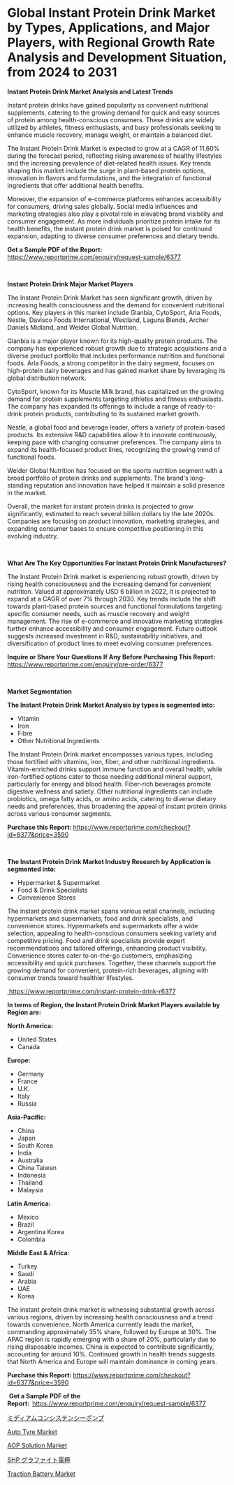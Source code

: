 <p><h1>Global Instant Protein Drink Market by Types, Applications, and Major Players, with Regional Growth Rate Analysis and Development Situation, from 2024 to 2031</h1></p><p><strong>Instant Protein Drink Market Analysis and Latest Trends</strong></p>
<p><p>Instant protein drinks have gained popularity as convenient nutritional supplements, catering to the growing demand for quick and easy sources of protein among health-conscious consumers. These drinks are widely utilized by athletes, fitness enthusiasts, and busy professionals seeking to enhance muscle recovery, manage weight, or maintain a balanced diet. </p><p>The Instant Protein Drink Market is expected to grow at a CAGR of 11.60% during the forecast period, reflecting rising awareness of healthy lifestyles and the increasing prevalence of diet-related health issues. Key trends shaping this market include the surge in plant-based protein options, innovation in flavors and formulations, and the integration of functional ingredients that offer additional health benefits. </p><p>Moreover, the expansion of e-commerce platforms enhances accessibility for consumers, driving sales globally. Social media influences and marketing strategies also play a pivotal role in elevating brand visibility and consumer engagement. As more individuals prioritize protein intake for its health benefits, the instant protein drink market is poised for continued expansion, adapting to diverse consumer preferences and dietary trends.</p></p>
<p><strong>Get a Sample PDF of the Report:&nbsp;</strong> <a href="https://www.reportprime.com/enquiry/request-sample/6377">https://www.reportprime.com/enquiry/request-sample/6377</a></p>
<p>&nbsp;</p>
<p><strong>Instant Protein Drink Major Market Players</strong></p>
<p><p>The Instant Protein Drink Market has seen significant growth, driven by increasing health consciousness and the demand for convenient nutritional options. Key players in this market include Glanbia, CytoSport, Arla Foods, Nestle, Davisco Foods International, Westland, Laguna Blends, Archer Daniels Midland, and Weider Global Nutrition.</p><p>Glanbia is a major player known for its high-quality protein products. The company has experienced robust growth due to strategic acquisitions and a diverse product portfolio that includes performance nutrition and functional foods. Arla Foods, a strong competitor in the dairy segment, focuses on high-protein dairy beverages and has gained market share by leveraging its global distribution network.</p><p>CytoSport, known for its Muscle Milk brand, has capitalized on the growing demand for protein supplements targeting athletes and fitness enthusiasts. The company has expanded its offerings to include a range of ready-to-drink protein products, contributing to its sustained market growth.</p><p>Nestle, a global food and beverage leader, offers a variety of protein-based products. Its extensive R&D capabilities allow it to innovate continuously, keeping pace with changing consumer preferences. The company aims to expand its health-focused product lines, recognizing the growing trend of functional foods.</p><p>Weider Global Nutrition has focused on the sports nutrition segment with a broad portfolio of protein drinks and supplements. The brand's long-standing reputation and innovation have helped it maintain a solid presence in the market.</p><p>Overall, the market for instant protein drinks is projected to grow significantly, estimated to reach several billion dollars by the late 2020s. Companies are focusing on product innovation, marketing strategies, and expanding consumer bases to ensure competitive positioning in this evolving industry.</p></p>
<p>&nbsp;</p>
<p><strong>What Are The Key Opportunities For Instant Protein Drink Manufacturers?</strong></p>
<p><p>The Instant Protein Drink market is experiencing robust growth, driven by rising health consciousness and the increasing demand for convenient nutrition. Valued at approximately USD 6 billion in 2022, it is projected to expand at a CAGR of over 7% through 2030. Key trends include the shift towards plant-based protein sources and functional formulations targeting specific consumer needs, such as muscle recovery and weight management. The rise of e-commerce and innovative marketing strategies further enhance accessibility and consumer engagement. Future outlook suggests increased investment in R&D, sustainability initiatives, and diversification of product lines to meet evolving consumer preferences.</p></p>
<p><strong>Inquire or Share Your Questions If Any Before Purchasing This Report:</strong> <a href="https://www.reportprime.com/enquiry/pre-order/6377">https://www.reportprime.com/enquiry/pre-order/6377</a></p>
<p>&nbsp;</p>
<p><strong>Market Segmentation</strong></p>
<p><strong>The Instant Protein Drink Market Analysis by types is segmented into:</strong></p>
<p><ul><li>Vitamin</li><li>Iron</li><li>Fibre</li><li>Other Nutritional Ingredients</li></ul></p>
<p><p>The Instant Protein Drink market encompasses various types, including those fortified with vitamins, iron, fiber, and other nutritional ingredients. Vitamin-enriched drinks support immune function and overall health, while iron-fortified options cater to those needing additional mineral support, particularly for energy and blood health. Fiber-rich beverages promote digestive wellness and satiety. Other nutritional ingredients can include probiotics, omega fatty acids, or amino acids, catering to diverse dietary needs and preferences, thus broadening the appeal of instant protein drinks across various consumer segments.</p></p>
<p><strong>Purchase this Report:&nbsp;</strong><a href="https://www.reportprime.com/checkout?id=6377&price=3590">https://www.reportprime.com/checkout?id=6377&price=3590</a></p>
<p>&nbsp;</p>
<p><strong>The Instant Protein Drink Market Industry Research by Application is segmented into:</strong></p>
<p><ul><li>Hypermarket & Supermarket</li><li>Food & Drink Specialists</li><li>Convenience Stores</li></ul></p>
<p><p>The instant protein drink market spans various retail channels, including hypermarkets and supermarkets, food and drink specialists, and convenience stores. Hypermarkets and supermarkets offer a wide selection, appealing to health-conscious consumers seeking variety and competitive pricing. Food and drink specialists provide expert recommendations and tailored offerings, enhancing product visibility. Convenience stores cater to on-the-go customers, emphasizing accessibility and quick purchases. Together, these channels support the growing demand for convenient, protein-rich beverages, aligning with consumer trends toward healthier lifestyles.</p></p>
<p><a href="https://www.reportprime.com/instant-protein-drink-r6377">&nbsp;https://www.reportprime.com/instant-protein-drink-r6377</a></p>
<p><strong>In terms of Region, the Instant Protein Drink Market Players available by Region are:</strong></p>
<p>
    <p> <strong> North America: </strong>
        <ul>
            <li>United States</li>
            <li>Canada</li>
        </ul>
        </p> 
    <p> <strong> Europe: </strong>
        <ul>
            <li>Germany</li>
            <li>France</li>
            <li>U.K.</li>
            <li>Italy</li>
            <li>Russia</li>
        </ul>
        </p> 
    <p> <strong> Asia-Pacific: </strong>
        <ul>
            <li>China</li>
            <li>Japan</li>
            <li>South Korea</li>
            <li>India</li>
            <li>Australia</li>
            <li>China Taiwan</li>
            <li>Indonesia</li>
            <li>Thailand</li>
            <li>Malaysia</li>
        </ul>
        </p> 
    <p> <strong> Latin America: </strong>
        <ul>
            <li>Mexico</li>
            <li>Brazil</li>
            <li>Argentina Korea</li>
            <li>Colombia</li>
        </ul>
        </p> 
    <p> <strong> Middle East & Africa: </strong>
        <ul>
            <li>Turkey</li>
            <li>Saudi</li>
            <li>Arabia</li>
            <li>UAE</li>
            <li>Korea</li>
        </ul>
    </p>
    </p>
<p><p>The instant protein drink market is witnessing substantial growth across various regions, driven by increasing health consciousness and a trend towards convenience. North America currently leads the market, commanding approximately 35% share, followed by Europe at 30%. The APAC region is rapidly emerging with a share of 20%, particularly due to rising disposable incomes. China is expected to contribute significantly, accounting for around 10%. Continued growth in health trends suggests that North America and Europe will maintain dominance in coming years.</p></p>
<p><strong>Purchase this Report: </strong><a href="https://www.reportprime.com/checkout?id=6377&price=3590">https://www.reportprime.com/checkout?id=6377&price=3590</a></p>
<p>&nbsp;<strong>Get a Sample PDF of the Report:&nbsp;&nbsp;</strong><a href="https://www.reportprime.com/enquiry/request-sample/6377">https://www.reportprime.com/enquiry/request-sample/6377</a></p>
<p><strong></strong></p>
<p><p><a href="https://medium.com/@giygjksk10/%E4%B8%AD%E7%A8%8B%E5%BA%A6%E3%81%AE%E4%B8%80%E8%B2%AB%E6%80%A7%E3%83%9D%E3%83%B3%E3%83%97%E5%B8%82%E5%A0%B4%E3%81%AE%E3%83%88%E3%83%AC%E3%83%B3%E3%83%89%E3%81%A8%E5%88%86%E6%9E%90-%E5%B0%86%E6%9D%A5%E3%81%AE%E6%88%90%E9%95%B7%E3%81%AE%E6%A9%9F%E4%BC%9A%E3%81%A8%E8%AA%B2%E9%A1%8C-2024%E5%B9%B4-2031%E5%B9%B4-a42fe7276bd5">ミディアムコンシステンシーポンプ</a></p><p><a href="https://www.linkedin.com/pulse/strategic-market-insights-navigating-global-auto-tyre-landscape-gp18e?trackingId=L9d6u8UlQ3GreCpsano0QQ%3D%3D">Auto Tyre Market</a></p><p><a href="https://issuu.com/reportprime-2/docs/aop-solution-market-size-2030.pptx_eb2e99f86b59a9">AOP Solution Market</a></p><p><a href="https://medium.com/@giygjksk10/%E3%82%B0%E3%83%AD%E3%83%BC%E3%83%90%E3%83%ABshp%E3%82%B0%E3%83%A9%E3%83%95%E3%82%A1%E3%82%A4%E3%83%88%E9%9B%BB%E6%A5%B5%E5%B8%82%E5%A0%B4-%E8%A3%BD%E5%93%81%E3%82%BF%E3%82%A4%E3%83%97-%E7%9B%B4%E5%BE%84100mm-350mm-%E7%9B%B4%E5%BE%84351mm-500mm-%E7%9B%B4%E5%BE%84501mm-700mm-%E7%9B%B4%E5%BE%84701mm-800mm-%E3%82%A8%E3%83%B3%E3%83%89%E3%83%A6%E3%83%BC%E3%82%B6%E3%83%BC-%E5%9C%B0%E5%9F%9F%E3%81%AB%E7%84%A6%E7%82%B9%E3%82%92%E5%BD%93%E3%81%A6%E3%81%9F%E5%88%86-39c4caff23a1">SHP グラファイト電極</a></p><p><a href="https://medium.com/@yvonnecrona2023/traction-battery-market-forecasts-market-trends-and-impact-analysis-2024-2031-4276b717117f">Traction Battery Market</a></p></p>